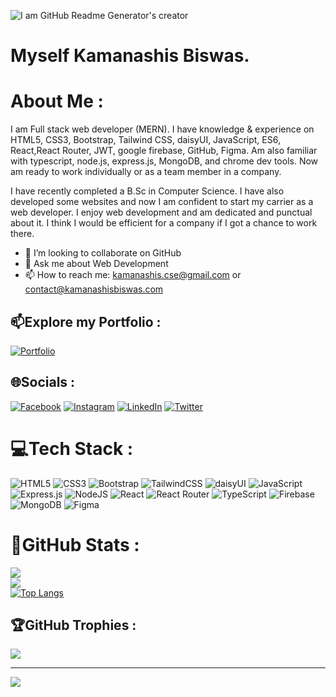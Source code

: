 ![I am GitHub Readme Generator's creator](https://i.ibb.co/2jRpvpx/My-Video-ezgif-com-video-to-gif-converter.gif)

# Myself Kamanashis Biswas.

# About Me :

I am Full stack web developer (MERN). I have knowledge & experience on HTML5, CSS3, Bootstrap, Tailwind CSS, daisyUI, JavaScript, ES6, React,React Router, JWT, google firebase, GitHub, Figma. Am also familiar with typescript, node.js, express.js, MongoDB, and chrome dev tools. Now am ready to work individually or as a team member in a company.

I have recently completed a B.Sc in Computer Science. I have also developed some websites and now I am confident to start my carrier as a web developer. I enjoy web development and am dedicated and punctual about it. I think I would be efficient for a company if I got a chance to work there.

- 👯 I’m looking to collaborate on GitHub
- 💬 Ask me about Web Development
- 📫 How to reach me: kamanashis.cse@gmail.com or contact@kamanashisbiswas.com

## 📫Explore my Portfolio :

[![Portfolio](https://img.shields.io/badge/Portfolio-%23000000.svg?style=flat-square&logo=firefox&logoColor=%23FF7139)](https://kamanashisbiswas.com/)

## 🌐Socials :

[![Facebook](https://img.shields.io/badge/Facebook-%231877F2.svg?logo=Facebook&logoColor=white)](https://www.facebook.com/kamanashisbiswas69/) [![Instagram](https://img.shields.io/badge/Instagram-%23E4405F.svg?logo=Instagram&logoColor=white)](https://www.instagram.com/kamanashisbiswas69/) [![LinkedIn](https://img.shields.io/badge/LinkedIn-%230077B5.svg?logo=linkedin&logoColor=white)](https://www.linkedin.com/in/kamanashis-biswas/) [![Twitter](https://img.shields.io/badge/Twitter-%231DA1F2.svg?logo=Twitter&logoColor=white)](https://twitter.com/Kamanashis69)

# 💻Tech Stack :

![HTML5](https://img.shields.io/badge/html5-%23E34F26.svg?style=flat-square&logo=html5&logoColor=white) ![CSS3](https://img.shields.io/badge/css3-%231572B6.svg?style=flat-square&logo=css3&logoColor=white) ![Bootstrap](https://img.shields.io/badge/bootstrap-%23563D7C.svg?style=flat-square&logo=bootstrap&logoColor=white) ![TailwindCSS](https://img.shields.io/badge/tailwindcss-%2338B2AC.svg?style=flat-square&logo=tailwind-css&logoColor=white) ![daisyUI](https://img.shields.io/badge/daisy_UI-CA4245?style=flat-square&logo=react-router&logoColor=white) ![JavaScript](https://img.shields.io/badge/javascript-%23323330.svg?style=flat-square&logo=javascript&logoColor=%23F7DF1E) ![Express.js](https://img.shields.io/badge/express.js-%23404d59.svg?style=flat-square&logo=express&logoColor=%2361DAFB) ![NodeJS](https://img.shields.io/badge/node.js-6DA55F?style=flat-square&logo=node.js&logoColor=white) ![React](https://img.shields.io/badge/react-%2320232a.svg?style=flat-square&logo=react&logoColor=%2361DAFB) ![React Router](https://img.shields.io/badge/React_Router-CA4245?style=flat-square&logo=react-router&logoColor=white) ![TypeScript](https://img.shields.io/badge/typescript-%23007ACC.svg?style=flat-square&logo=typescript&logoColor=white) ![Firebase](https://img.shields.io/badge/firebase-%23039BE5.svg?style=flat-square&logo=firebase) ![MongoDB](https://img.shields.io/badge/MongoDB-%234ea94b.svg?style=flat-square&logo=mongodb&logoColor=white) ![Figma](https://img.shields.io/badge/figma-%23F24E1E.svg?style=flat-square&logo=figma&logoColor=white)

# 🎯GitHub Stats :

![](https://github-readme-stats.vercel.app/api?username=Kamanashis-Biswas&theme=dark&hide_border=true&include_all_commits=true&count_private=true)<br/>
![](https://github-readme-streak-stats.herokuapp.com/?user=Kamanashis-Biswas&theme=dark&hide_border=true)<br/>
[![Top Langs](https://github-readme-stats.vercel.app/api/top-langs/?username=Kamanashis-Biswas&theme=dark&hide_border=true&langs_count=8)](https://github.com/Kamanashis-Biswas/github-readme-stats)

## 🏆GitHub Trophies :

![](https://github-profile-trophy.vercel.app/?username=Kamanashis-Biswas&theme=gotham&hide_border=true&no-frame=true&no-bg=false&margin-w=4)

---

[![](https://visitcount.itsvg.in/api?id=Kamanashis-Biswas&label=Profile%20Views&color=9&pretty=false)](https://visitcount.itsvg.in)
